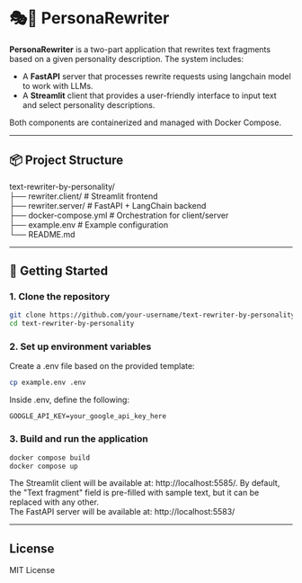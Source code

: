 # 🎭📝 PersonaRewriter

**PersonaRewriter** is a two-part application that rewrites text fragments based on a given personality description. The system includes:

- A **FastAPI** server that processes rewrite requests using langchain model to work with LLMs.
- A **Streamlit** client that provides a user-friendly interface to input text and select personality descriptions.

Both components are containerized and managed with Docker Compose.

---

## 📦 Project Structure
text-rewriter-by-personality/  
├── rewriter.client/ # Streamlit frontend  
├── rewriter.server/ # FastAPI + LangChain backend  
├── docker-compose.yml # Orchestration for client/server  
├── example.env # Example configuration  
└── README.md

---

## 🚀 Getting Started

### 1. Clone the repository

```bash
git clone https://github.com/your-username/text-rewriter-by-personality.git
cd text-rewriter-by-personality
```

### 2. Set up environment variables
Create a .env file based on the provided template:
```bash
cp example.env .env
```
Inside .env, define the following:
```
GOOGLE_API_KEY=your_google_api_key_here
```

### 3. Build and run the application
```bash
docker compose build
docker compose up
```
The Streamlit client will be available at: http://localhost:5585/. By default, the "Text fragment" field is pre-filled with sample text, but it can be replaced with any other.  
The FastAPI server will be available at: http://localhost:5583/

---

## License
MIT License